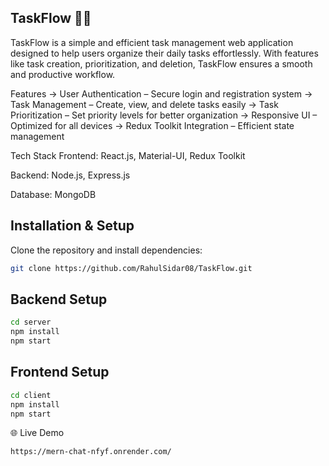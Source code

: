 ## TaskFlow 📝🚀
TaskFlow is a simple and efficient task management web application designed to help users organize their daily tasks effortlessly. With features like task creation, prioritization, and deletion, TaskFlow ensures a smooth and productive workflow.

Features
-> User Authentication – Secure login and registration system
-> Task Management – Create, view, and delete tasks easily
-> Task Prioritization – Set priority levels for better organization
-> Responsive UI – Optimized for all devices
-> Redux Toolkit Integration – Efficient state management

Tech Stack
Frontend: React.js, Material-UI, Redux Toolkit

Backend: Node.js, Express.js

Database: MongoDB


## Installation & Setup

Clone the repository and install dependencies:

```bash
git clone https://github.com/RahulSidar08/TaskFlow.git  
```
## Backend Setup

```bash
cd server  
npm install  
npm start 
```
## Frontend Setup

```bash
cd client  
npm install  
npm start  
```
🌐 Live Demo

```bash
https://mern-chat-nfyf.onrender.com/ 
```